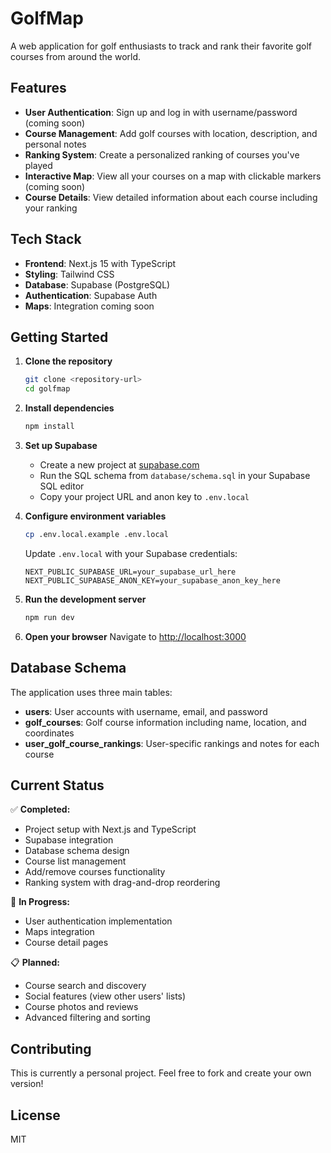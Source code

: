 # GolfMap

A web application for golf enthusiasts to track and rank their favorite golf courses from around the world.

## Features

- **User Authentication**: Sign up and log in with username/password (coming soon)
- **Course Management**: Add golf courses with location, description, and personal notes
- **Ranking System**: Create a personalized ranking of courses you've played
- **Interactive Map**: View all your courses on a map with clickable markers (coming soon)
- **Course Details**: View detailed information about each course including your ranking

## Tech Stack

- **Frontend**: Next.js 15 with TypeScript
- **Styling**: Tailwind CSS
- **Database**: Supabase (PostgreSQL)
- **Authentication**: Supabase Auth
- **Maps**: Integration coming soon

## Getting Started

1. **Clone the repository**
   ```bash
   git clone <repository-url>
   cd golfmap
   ```

2. **Install dependencies**
   ```bash
   npm install
   ```

3. **Set up Supabase**
   - Create a new project at [supabase.com](https://supabase.com)
   - Run the SQL schema from `database/schema.sql` in your Supabase SQL editor
   - Copy your project URL and anon key to `.env.local`

4. **Configure environment variables**
   ```bash
   cp .env.local.example .env.local
   ```
   
   Update `.env.local` with your Supabase credentials:
   ```
   NEXT_PUBLIC_SUPABASE_URL=your_supabase_url_here
   NEXT_PUBLIC_SUPABASE_ANON_KEY=your_supabase_anon_key_here
   ```

5. **Run the development server**
   ```bash
   npm run dev
   ```

6. **Open your browser**
   Navigate to [http://localhost:3000](http://localhost:3000)

## Database Schema

The application uses three main tables:

- **users**: User accounts with username, email, and password
- **golf_courses**: Golf course information including name, location, and coordinates
- **user_golf_course_rankings**: User-specific rankings and notes for each course

## Current Status

✅ **Completed:**
- Project setup with Next.js and TypeScript
- Supabase integration
- Database schema design
- Course list management
- Add/remove courses functionality
- Ranking system with drag-and-drop reordering

🚧 **In Progress:**
- User authentication implementation
- Maps integration
- Course detail pages

📋 **Planned:**
- Course search and discovery
- Social features (view other users' lists)
- Course photos and reviews
- Advanced filtering and sorting

## Contributing

This is currently a personal project. Feel free to fork and create your own version!

## License

MIT
